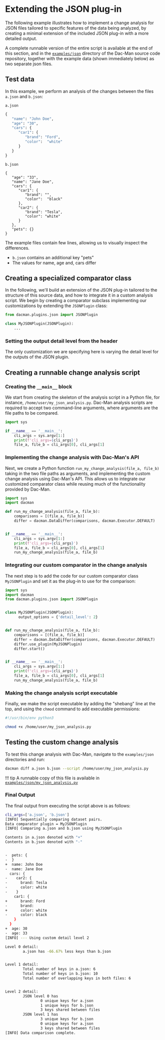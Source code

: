 # Extending the JSON plug-in

The following example illustrates how to implement a change analysis for JSON
files tailored to specific features of the data being analyzed,
by creating a minimal extension of the included JSON plug-in
with a more detailed output.

A complete runnable version of the entire script is available at the end of this section,
and in the [`examples/json`](https://github.com/deduce-dev/dac-man/blob/master/examples/json/)
directory of the Dac-Man source code repository,
together with the example data (shown immediately below) as two separate json files.

## Test data

In this example, we perform an analysis of the changes between the files `a.json` and `b.json`:

`a.json`
```py
{
   "name": "John Doe",
   "age": "30",
   "cars": {
      "car1": {
         "brand": "Ford",
         "color":  "white"
      }
   }
}
```

`b.json`
```
{
   "age": "33",
   "name": "Jane Doe",
   "cars": {
      "car1": {
         "brand": "",
         "color":  "black"
      },
      "car2": {
         "brand": "Tesla",
         "color": "white"
      }
   },
   "pets": {}
}
```

The example files contain few lines, allowing us to visually inspect the
differences.
- `b.json` contains an additional key "pets"
- The values for name, age and, cars differ

## Creating a specialized comparator class

In the following, we'll build an extension of the JSON plug-in tailored to the
structure of this source data, and how to integrate it in a custom analysis script.
We begin by creating a comparator subclass implementing our customizations
by extending the `JSONPlugin` class:


```py
from dacman.plugins.json import JSONPlugin

class MyJSONPlugin(JSONPlugin):
    ...
```

### Setting the output detail level from the header
The only customization we are specifying here is varying the detail level
for the outputs of the JSON plugin.

## Creating a runnable change analysis script

### Creating the `__main__` block

We start from creating the skeleton of the analysis script in a Python file,
for instance, `/home/user/my_json_analysis.py`.
Dac-Man analysis scripts are required to accept two command-line arguments,
where arguments are the file paths to be compared.

```py
import sys

if __name__ == '__main__':
    cli_args = sys.argv[1:]
    print(f'cli_args={cli_args}')
    file_a, file_b = cli_args[0], cli_args[1]
```

### Implementing the change analysis with Dac-Man's API

Next, we create a Python function `run_my_change_analysis(file_a, file_b)`
taking in the two file paths as arguments,
and implementing the custom change analysis using Dac-Man's API.
This allows us to integrate our customized comparator class
while reusing much of the functionality provided by Dac-Man.

```py
import sys
import dacman

def run_my_change_analysis(file_a, file_b):
    comparisons = [(file_a, file_b)]
    differ = dacman.DataDiffer(comparisons, dacman.Executor.DEFAULT)


if __name__ == '__main__':
    cli_args = sys.argv[1:]
    print(f'cli_args={cli_args}')
    file_a, file_b = cli_args[0], cli_args[1]
    run_my_change_analysis(file_a, file_b)
```

### Integrating our custom comparator in the change analysis

The next step is to add the code for our custom comparator class `MyJSONPlugin`
and set it as the plug-in to use for the comparison:

```py
import sys
import dacman
from dacman.plugins.json import JSONPlugin


class MyJSONPlugin(JSONPlugin):
      output_options = {'detail_level': 2}


def run_my_change_analysis(file_a, file_b):
    comparisons = [(file_a, file_b)]
    differ = dacman.DataDiffer(comparisons, dacman.Executor.DEFAULT)
    differ.use_plugin(MyJSONPlugin)
    differ.start()


if __name__ == '__main__':
    cli_args = sys.argv[1:]
    print(f'cli_args={cli_args}')
    file_a, file_b = cli_args[0], cli_args[1]
    run_my_change_analysis(file_a, file_b)
```

### Making the change analysis script executable

Finally, we make the script executable by adding the "shebang" line at the top,
and using the `chmod` command to add executable permissions:

```py
#!/usr/bin/env python3
```

```sh
chmod +x /home/user/my_json_analysis.py
```

## Testing the custom change analysis

To test this change analysis with Dac-Man,
navigate to the `examples/json` directories and run:

```sh
dacman diff a.json b.json --script /home/user/my_json_analysis.py
```

!!! tip
    A runnable copy of this file is available in [`examples/json/my_json_analysis.py`](https://github.com/deduce-dev/dac-man/blob/master/examples/json/my_json_analysis.py)


### Final Output
The final output from executing the script above is as follows:

```sh
cli_args=['a.json', 'b.json']
[INFO] Sequentially comparing dataset pairs.
Data comparator plugin = MyJSONPlugin
[INFO] Comparing a.json and b.json using MyJSONPlugin

Contents in a.json denoted with "+"
Contents in b.json denoted with "-"


-  pets: {
-  }
+  name: John Doe
-  name: Jane Doe
  cars: {
-    car2: {
-      brand: Tesla
-      color: white
-    }
    car1: {
+      brand: Ford
-      brand:
+      color: white
-      color: black
    }
  }
+  age: 30
-  age: 33
[INFO] --- Using custom detail level 2

Level 0 detail:
        a.json has -66.67% less keys than b.json


Level 1 detail:
        Total number of keys in a.json: 6
        Total number of keys in b.json: 10
        Total number of overlapping keys in both files: 6


Level 2 detail:
        JSON level 0 has
                0 unique keys for a.json
                1 unique keys for b.json
                3 keys shared between files
        JSON level 1 has
                3 unique keys for b.json
                0 unique keys for a.json
                3 keys shared between files
[INFO] Data comparison complete.
```